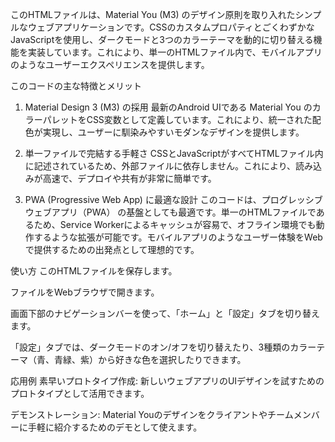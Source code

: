 このHTMLファイルは、Material You (M3) のデザイン原則を取り入れたシンプルなウェブアプリケーションです。CSSのカスタムプロパティとごくわずかなJavaScriptを使用し、ダークモードと3つのカラーテーマを動的に切り替える機能を実装しています。これにより、単一のHTMLファイル内で、モバイルアプリのようなユーザーエクスペリエンスを提供します。

このコードの主な特徴とメリット
1. Material Design 3 (M3) の採用
最新のAndroid UIである Material You のカラーパレットをCSS変数として定義しています。これにより、統一された配色が実現し、ユーザーに馴染みやすいモダンなデザインを提供します。

2. 単一ファイルで完結する手軽さ
CSSとJavaScriptがすべてHTMLファイル内に記述されているため、外部ファイルに依存しません。これにより、読み込みが高速で、デプロイや共有が非常に簡単です。

3. PWA (Progressive Web App) に最適な設計
このコードは、プログレッシブウェブアプリ（PWA） の基盤としても最適です。単一のHTMLファイルであるため、Service Workerによるキャッシュが容易で、オフライン環境でも動作するような拡張が可能です。モバイルアプリのようなユーザー体験をWebで提供するための出発点として理想的です。

使い方
このHTMLファイルを保存します。

ファイルをWebブラウザで開きます。

画面下部のナビゲーションバーを使って、「ホーム」と「設定」タブを切り替えます。

「設定」タブでは、ダークモードのオン/オフを切り替えたり、3種類のカラーテーマ（青、青緑、紫）から好きな色を選択したりできます。

応用例
素早いプロトタイプ作成: 新しいウェブアプリのUIデザインを試すためのプロトタイプとして活用できます。

デモンストレーション: Material Youのデザインをクライアントやチームメンバーに手軽に紹介するためのデモとして使えます。
